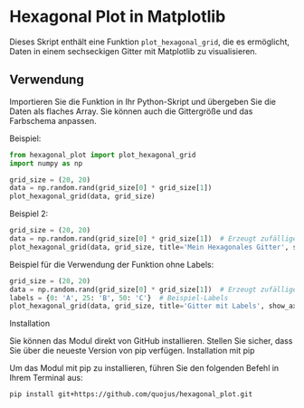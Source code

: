 # Hexagonal Plot in Matplotlib

Dieses Skript enthält eine Funktion `plot_hexagonal_grid`, die es ermöglicht, Daten in einem sechseckigen Gitter mit Matplotlib zu visualisieren.

## Verwendung

Importieren Sie die Funktion in Ihr Python-Skript und übergeben Sie die Daten als flaches Array. Sie können auch die Gittergröße und das Farbschema anpassen.

Beispiel:
```python
from hexagonal_plot import plot_hexagonal_grid
import numpy as np

grid_size = (20, 20)
data = np.random.rand(grid_size[0] * grid_size[1])
plot_hexagonal_grid(data, grid_size)
```
Beispiel 2:
```python
grid_size = (20, 20)
data = np.random.rand(grid_size[0] * grid_size[1])  # Erzeugt zufällige Daten für das Gitter
plot_hexagonal_grid(data, grid_size, title='Mein Hexagonales Gitter', show_axes=False)
```


Beispiel für die Verwendung der Funktion ohne Labels:
```python
grid_size = (20, 20)
data = np.random.rand(grid_size[0] * grid_size[1])  # Erzeugt zufällige Daten für das Gitter
labels = {0: 'A', 25: 'B', 50: 'C'}  # Beispiel-Labels
plot_hexagonal_grid(data, grid_size, title='Gitter mit Labels', show_axes=False, labels=labels)
```


Installation

Sie können das Modul direkt von GitHub installieren. Stellen Sie sicher, dass Sie über die neueste Version von pip verfügen.
Installation mit pip

Um das Modul mit pip zu installieren, führen Sie den folgenden Befehl in Ihrem Terminal aus:
```bash
pip install git+https://github.com/quojus/hexagonal_plot.git
```




